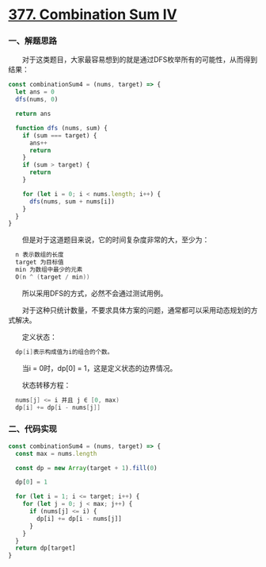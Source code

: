 # [377. Combination Sum IV](https://leetcode.com/problems/combination-sum-iv/)

### 一、解题思路

  &emsp;&emsp;对于这类题目，大家最容易想到的就是通过DFS枚举所有的可能性，从而得到结果：

```JavaScript
const combinationSum4 = (nums, target) => {
  let ans = 0
  dfs(nums, 0)

  return ans

  function dfs (nums, sum) {
    if (sum === target) {
      ans++
      return
    }
    if (sum > target) {
      return
    }

    for (let i = 0; i < nums.length; i++) {
      dfs(nums, sum + nums[i])
    }
  }
}
```

  &emsp;&emsp;但是对于这道题目来说，它的时间复杂度非常的大，至少为：

```s
  n 表示数组的长度
  target 为目标值
  min 为数组中最少的元素
  O(n ^ (target / min))
```

  &emsp;&emsp;所以采用DFS的方式，必然不会通过测试用例。

  &emsp;&emsp;对于这种只统计数量，不要求具体方案的问题，通常都可以采用动态规划的方式解决。

  &emsp;&emsp;定义状态：

```s
  dp[i]表示构成值为i的组合的个数。
```

  &emsp;&emsp;当i = 0时，dp[0] = 1，这是定义状态的边界情况。

  &emsp;&emsp;状态转移方程：

```s
  nums[j] <= i 并且 j ∈ [0, max)
  dp[i] += dp[i - nums[j]]
```

### 二、代码实现

```JavaScript
const combinationSum4 = (nums, target) => {
  const max = nums.length

  const dp = new Array(target + 1).fill(0)

  dp[0] = 1

  for (let i = 1; i <= target; i++) {
    for (let j = 0; j < max; j++) {
      if (nums[j] <= i) {
        dp[i] += dp[i - nums[j]]
      }
    }
  }
  return dp[target]
}
```